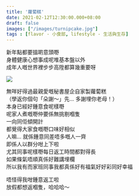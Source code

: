 ```yaml
---
title: '蘿蔔糕'
date: 2021-02-12T12:30:00.000+08:00
draft: false
images: ["/images/turnipcake.jpg"]
tags : [flavor - 小食部, lifestyle - 生活與生存]
---
```


新年點都要搵啲意頭嘢  
身體健康心想事成呢堆基本盤以外  
成年人嘅世界裡步步高陞都算幾重要呀  

![](/images/turnipcake.jpg)

無咩好得過最親愛嘅秘書屋企自家製蘿蔔糕  
（學返你個句「朵謝～」先... 多謝埋你老母！）  
本身已經好鍾意食呢樣嘢  
呢家人煮嘅嘢仲要係無挑剔嗰隻  
一向同佢傾開計  
都覺得大家食嘅嘢口味好相似  
人嘛... 就係鍾意同差唔多嘅人一齊  
即係人以群分咁上下啦  
尤其同事呢樣嘢每日返工時間都對得長  
如果條氣唔順真係好難講埋欄  
所以我有而家班同事我都真係好有福氣好好彩同好幸福  
  
唔怪得我咁鍾意返工啦  
放假都想返嗰隻，哈哈哈～  
